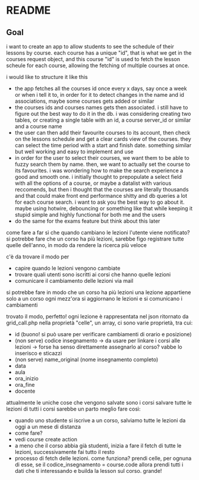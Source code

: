 # README

## Goal

i want to create an app to allow students to see the schedule of their lessons by course. each course has a unique "id", that is what we get in the courses request object, and this course "id" is used to fetch the lesson scheule for each course, allowing the fetching of multiple courses at once. 

i would like to structure it like this
- the app fetches all the courses id once every x days, say once a week or when i tell it to, in order for it to detect changes in the name and id associations, maybe some courses gets added or similar
- the courses ids and courses names gets then associated. i still have to figure out the best way to do it in the db. i was considering creating two tables, or creating a single table with an id, a course server_id or similar and a course name
- the user can then add their favourite courses to its account, then check on the lessons schedule and get a clear cards view of the courses. they can select the time period with a start and finish date. something similar but well working and easy to implement and use
- in order for the user to select their courses, we want them to be able to fuzzy search them by name. then, we want to actually set the course to its favourites. i was wondering how to make the search experience a good and smooth one. i initially thought to prepopulate a select field with all the options of a course, or maybe a datalist with various reccomends, but then i thought that the courses are literally thousands and that could make front end performance shitty and db queries a lot for each course search. i want to ask you the best way to go about it. maybe using hotwire, debouncing or something like that while keeping it stupid simple and highly functional for both me and the users
- do the same for the exams feature but think about this later

come fare a far sì che quando cambiano le lezioni l'utente viene notificato?
si potrebbe fare che un corso ha più lezioni, sarebbe figo registrare tutte quelle dell'anno, in modo da rendere la ricerca più veloce

c'è da trovare il modo per
- capire quando le lezioni vengono cambiate
- trovare quali utenti sono iscritti ai corsi che hanno quelle lezioni
- comunicare il cambiamento delle lezioni via mail

si potrebbe fare in modo che
un corso ha più lezioni
una lezione appartiene solo a un corso
ogni mezz'ora si aggiornano le lezioni e si comunicano i cambiamenti

trovato il modo, perfetto!
ogni lezione è rappresentata nel json ritornato da grid_call.php
nella proprietà "celle", un array, ci sono varie proprietà, tra cui:
- id (buono! si può usare per verificare cambiamenti di orario e posizione)
- (non serve) codice insegnamento -> da usare per linkare i corsi alle lezioni -> forse ha senso direttamente assegnarlo al corso? vabbe lo inserisco e sticazzi
- (non serve) name_original (nome insegnamento completo)
- data
- aula
- ora_inizio
- ora_fine
- docente

attualmente le uniche cose che vengono salvate sono i corsi
salvare tutte le lezioni di tutti i corsi sarebbe un parto
meglio fare così:
- quando uno studente si iscrive a un corso, salviamo tutte le lezioni da oggi a un mese di distanza
- come fare?
- vedi course create action
- a meno che il corso abbia già studenti, inizia a fare il fetch di tutte le lezioni, successivamente fai tutto il resto
- processo di fetch delle lezioni. come funziona? prendi celle, per ognuna di esse, se il codice_insegnamento = course.code allora prendi tutti i dati che ti interessando e builda la lesson sul corso. grande!